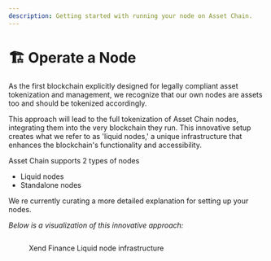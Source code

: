 ```yaml
---
description: Getting started with running your node on Asset Chain.
---
```


# 🏗️ Operate a Node

As the first blockchain explicitly designed for legally compliant asset tokenization and management, we recognize that our own nodes are assets too and should be tokenized accordingly.

This approach will lead to the full tokenization of Asset Chain nodes, integrating them into the very blockchain they run. This innovative setup creates what we refer to as 'liquid nodes,' a unique infrastructure that enhances the blockchain's functionality and accessibility.

Asset Chain supports 2 types of nodes

* Liquid nodes&#x20;
* Standalone nodes

We re currently curating a more detailed explanation for setting up your nodes.

_Below is a visualization of this innovative approach:_

<figure><img src="https://lh7-us.googleusercontent.com/V8KEkLxmackMaWvOKL78sduTzLx2D0DOaSzDCNZu_iAPCKcodKFH7XtBVShgDpRoZvH7KZ_e71o1doNeIZAVEs8blkN7qxK2Ga_hDN7sZ7BBz1fadfrDhVDfQ-V8JdtK-fdNk3z2Xsj-Gtq7feUSgVE" alt=""><figcaption><p>Xend Finance Liquid node infrastructure</p></figcaption></figure>
